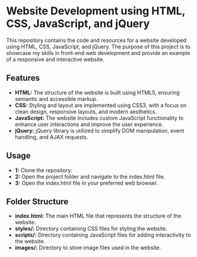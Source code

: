 # Website Development using HTML, CSS, JavaScript, and jQuery
This repository contains the code and resources for a website developed using HTML, CSS, JavaScript, and jQuery. The purpose of this project is to showcase my skills in front-end web development and provide an example of a responsive and interactive website.
## Features
- **HTML:** The structure of the website is built using HTML5, ensuring semantic and accessible markup.
- **CSS:** Styling and layout are implemented using CSS3, with a focus on clean design, responsive layouts, and modern aesthetics.
- **JavaScript:** The website includes custom JavaScript functionality to enhance user interactions and improve the user experience.
- **jQuery:** jQuery library is utilized to simplify DOM manipulation, event handling, and AJAX requests.

## Usage
- **1:** Clone the repository:
- **2:** Open the project folder and navigate to the index.html file.
- **3:** Open the index.html file in your preferred web browser.

## Folder Structure
- **index.html:** The main HTML file that represents the structure of the website.
- **styles/:** Directory containing CSS files for styling the website.
- **scripts/:** Directory containing JavaScript files for adding interactivity to the website.
- **images/:** Directory to store image files used in the website.
